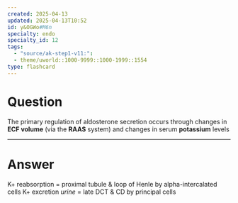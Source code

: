 ```yaml
---
created: 2025-04-13
updated: 2025-04-13T10:52
id: y&OGWo#M6n
specialty: endo
specialty_id: 12
tags:
  - "source/ak-step1-v11:": 
  - theme/uworld::1000-9999::1000-1999::1554
type: flashcard
---
```


# Question
The primary regulation of aldosterone secretion occurs through changes in **ECF volume** (via the **RAAS** system) and changes in serum **potassium** levels

---

# Answer
K+ reabsorption = proximal tubule & loop of Henle by alpha-intercalated cells K+ excretion *urine* = late DCT & CD by principal cells